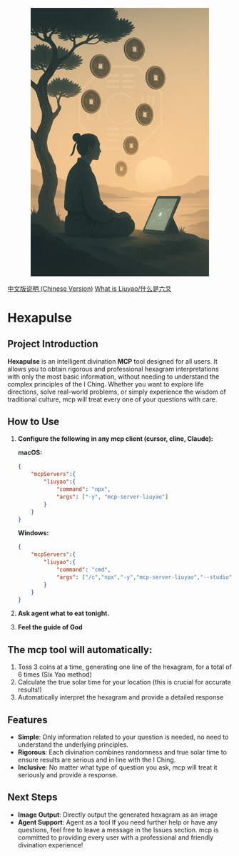 <p align="center">
  <img src="./image/20250522_2159_Modern Mystical Meditation_simple_compose_01jvw4j5pzf1592xfn21xnqkc0.png" alt="Hexagram Image" width="400"/>
</p>

[中文版说明 (Chinese Version)](./docs/README-cn.md) [What is Liuyao/什么是六爻](./docs/Introduction-to-Liuyao.md) 

# Hexapulse

## Project Introduction
**Hexapulse** is an intelligent divination **MCP** tool designed for all users. It allows you to obtain rigorous and professional hexagram interpretations with only the most basic information, without needing to understand the complex principles of the I Ching. Whether you want to explore life directions, solve real-world problems, or simply experience the wisdom of traditional culture, mcp will treat every one of your questions with care.

## How to Use
1. **Configure the following in any mcp client (cursor, cline, Claude):**

   **macOS:**
   ```json
   {
       "mcpServers":{
           "liuyao":{
               "command": "npx",
               "args": ["-y", "mcp-server-liuyao"]
           }
       }
   }
   ```

   **Windows:**
   ```json
   {
       "mcpServers":{
           "liuyao":{
               "command": "cmd",
               "args": ["/c","npx","-y","mcp-server-liuyao","--studio"]
           }
       }
   }
   ```

2. **Ask agent what to eat tonight.**

3. **Feel the guide of God**

## The mcp tool will automatically:
1. Toss 3 coins at a time, generating one line of the hexagram, for a total of 6 times (Six Yao method)
2. Calculate the true solar time for your location (this is crucial for accurate results!)
3. Automatically interpret the hexagram and provide a detailed response

## Features
- **Simple**: Only information related to your question is needed, no need to understand the underlying principles.
- **Rigorous**: Each divination combines randomness and true solar time to ensure results are serious and in line with the I Ching.
- **Inclusive**: No matter what type of question you ask, mcp will treat it seriously and provide a response.

## Next Steps
- **Image Output**: Directly output the generated hexagram as an image
- **Agent Support**: Agent as a tool
If you need further help or have any questions, feel free to leave a message in the Issues section. mcp is committed to providing every user with a professional and friendly divination experience!
